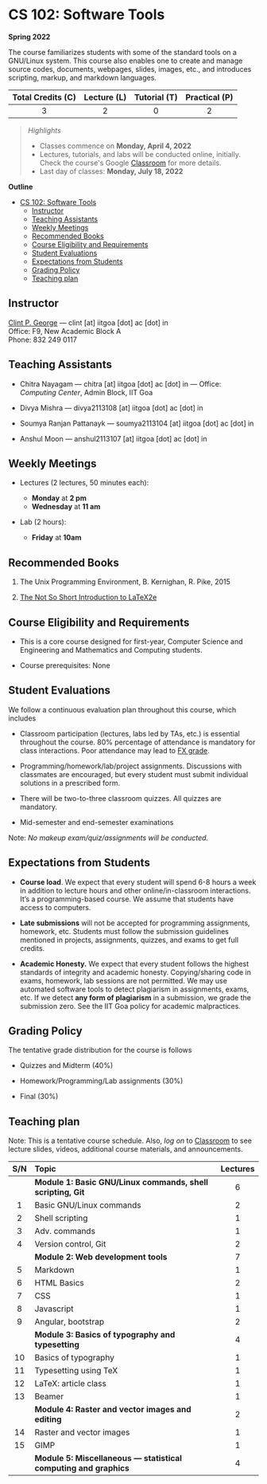 # CS 102: Software Tools

**Spring 2022**

The course familiarizes students with some of the standard tools on a GNU/Linux system. This course also enables one to create and manage source codes, documents, webpages, slides, images, etc., and introduces scripting, markup, and markdown languages. 


|  Total Credits (C)  |    Lecture (L)  |  Tutorial (T) |   Practical (P) |
| :---: | :-------------: | :----:  | :----------: | 
| 3 | 2 | 0 | 2 | 


> *Highlights*
> - Classes commence on **Monday, April 4, 2022**
> - Lectures, tutorials, and labs will be conducted online, initially. <br/>Check the course's Google [Classroom](https://classroom.google.com/) for more details. 
> - Last day of classes: **Monday, July 18, 2022**


**Outline**
- [CS 102: Software Tools](#cs-102-software-tools)
  - [Instructor](#instructor)
  - [Teaching Assistants](#teaching-assistants)
  - [Weekly Meetings](#weekly-meetings)
  - [Recommended Books](#recommended-books)
  - [Course Eligibility and Requirements](#course-eligibility-and-requirements)
  - [Student Evaluations](#student-evaluations)
  - [Expectations from Students](#expectations-from-students)
  - [Grading Policy](#grading-policy)
  - [Teaching plan](#teaching-plan)

## Instructor

[Clint P. George](https://www.iitgoa.ac.in/~clint) — clint [at] iitgoa [dot] ac [dot] in <br/>
Office: F9, New Academic Block A <br/>
Phone: 832 249 0117

## Teaching Assistants

- Chitra Nayagam — chitra [at] iitgoa [dot] ac [dot] in — 
  Office: _Computing Center_, Admin Block, IIT Goa

- Divya Mishra — divya2113108 [at] iitgoa  [dot] ac [dot] in  

- Soumya Ranjan Pattanayk — soumya2113104 [at] iitgoa [dot] ac [dot] in

- Anshul Moon — anshul2113107 [at] iitgoa [dot] ac [dot] in


## Weekly Meetings

- Lectures (2 lectures, 50 minutes each): 
  - **Monday** at **2 pm**
  - **Wednesday** at **11 am**
   
- Lab (2 hours): 
  - **Friday** at **10am**

## Recommended Books

1. The Unix Programming Environment, B. Kernighan, R. Pike, 2015 

2. [The Not So Short Introduction to LaTeX2e](https://mirror.kku.ac.th/CTAN/info/lshort/english/lshort.pdf) 

## Course Eligibility and Requirements

- This is a core course designed for first-year, Computer Science and Engineering and Mathematics and Computing students. 
  
- Course prerequisites: None


## Student Evaluations  
We follow a continuous evaluation plan throughout this course, which includes 

- Classroom participation (lectures, labs led by TAs, etc.) is essential throughout the course. 80% percentage of attendance is mandatory for class interactions. Poor attendance may lead to [FX grade](https://iitgoa.ac.in/wp-content/uploads/IIT-Goa-Grading-System-v1-2.pdf). 
  
- Programming/homework/lab/project assignments. Discussions with classmates are encouraged, but every student must submit individual solutions in a prescribed form. 

- There will be two-to-three classroom quizzes. All quizzes are mandatory. 

- Mid-semester and end-semester examinations

Note: _No makeup exam/quiz/assignments will be conducted._

## Expectations from Students 

- **Course load**. We expect that every student will spend 6-8 hours a week in addition to lecture hours and other online/in-classroom interactions. It’s a programming-based course. We assume that students have access to computers.  

- **Late submissions** will not be accepted for programming assignments, homework, etc. Students must follow the submission guidelines mentioned in projects, assignments, quizzes, and exams to get full credits. 

- **Academic Honesty.** We expect that every student follows the highest standards of integrity and academic honesty. Copying/sharing code in exams, homework, lab sessions are not permitted. We may use automated software tools to detect plagiarism in assignments, exams, etc. If we detect **any form of plagiarism** in a submission, we grade the submission zero. See the IIT Goa policy for academic malpractices. 

## Grading Policy

The tentative grade distribution for the course is follows

- Quizzes and Midterm (40%) 

- Homework/Programming/Lab assignments (30%)

- Final (30%)



## Teaching plan

Note: This is a tentative course schedule. Also, *log on* to [Classroom](https://classroom.google.com/) to see lecture slides, videos, additional course materials, and announcements.

|  S/N  |    Topic  |  Lectures |
| :---: | :------------- | :----:  | 
||  **Module 1: Basic GNU/Linux commands, shell scripting, Git** | 6
|   1  |  Basic GNU/Linux commands | 2 | 
|   2  |  Shell scripting | 1 | 
|   3   |  Adv. commands | 1 | 
|   4   |  Version control, Git | 2 | 
|| **Module 2: Web development tools** | 7
|   5   | Markdown | 1 | 
|   6   | HTML Basics | 2 | 
|   7   | CSS | 1 | 
|   8   | Javascript | 1 |
|   9   | Angular, bootstrap | 2 |
|| **Module 3: Basics of typography and typesetting** | 4
|   10   | Basics of typography | 1
|   11   | Typesetting using TeX | 1
|   12   | LaTeX: article class | 1
|   13   | Beamer | 1 
|| **Module 4: Raster and vector images and editing** | 2
|   14   | Raster and vector images | 1
|   15   | GIMP | 1 
|| **Module 5: Miscellaneous — statistical computing and graphics** | 4 
